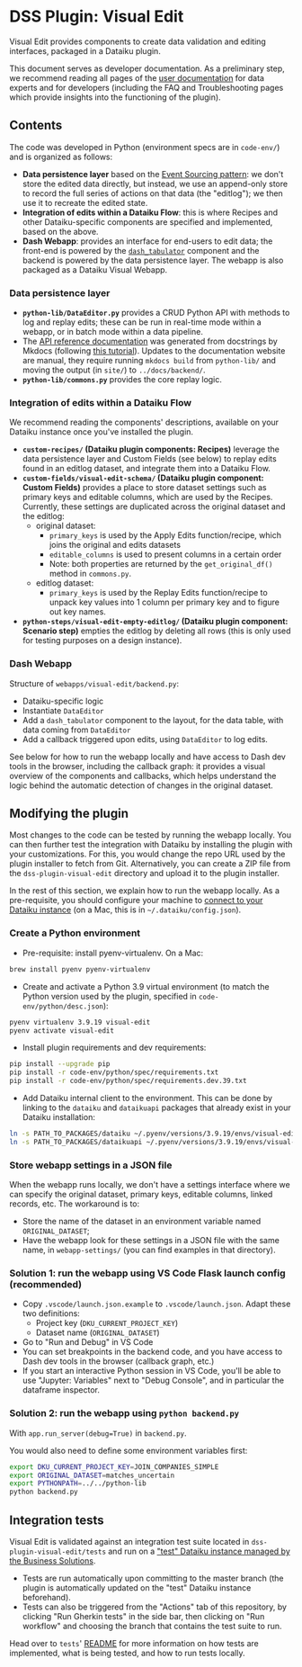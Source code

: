 # DSS Plugin: Visual Edit

Visual Edit provides components to create data validation and editing interfaces, packaged in a Dataiku plugin.

This document serves as developer documentation. As a preliminary step, we recommend reading all pages of the [user documentation](https://dataiku.github.io/dss-visual-edit/) for data experts and for developers (including the FAQ and Troubleshooting pages which provide insights into the functioning of the plugin).

## Contents

The code was developed in Python (environment specs are in `code-env/`) and is organized as follows:

* **Data persistence layer** based on the [Event Sourcing pattern](https://learn.microsoft.com/en-us/azure/architecture/patterns/event-sourcing): we don't store the edited data directly, but instead, we use an append-only store to record the full series of actions on that data (the "editlog"); we then use it to recreate the edited state.
* **Integration of edits within a Dataiku Flow**: this is where Recipes and other Dataiku-specific components are specified and implemented, based on the above.
* **Dash Webapp**: provides an interface for end-users to edit data; the front-end is powered by the [`dash_tabulator`](../dash_tabulator/README.md) component and the backend is powered by the data persistence layer. The webapp is also packaged as a Dataiku Visual Webapp.

### Data persistence layer

* **`python-lib/DataEditor.py`** provides a CRUD Python API with methods to log and replay edits; these can be run in real-time mode within a webapp, or in batch mode within a data pipeline.
* The [API reference documentation](https://dataiku.github.io/dss-visual-edit/backend/) was generated from docstrings by Mkdocs (following [this tutorial](https://realpython.com/python-project-documentation-with-mkdocs/)). Updates to the documentation website are manual, they require running `mkdocs build` from `python-lib/` and moving the output (in `site/`) to `../docs/backend/`.
* **`python-lib/commons.py`** provides the core replay logic.

### Integration of edits within a Dataiku Flow

We recommend reading the components' descriptions, available on your Dataiku instance once you've installed the plugin.

* **`custom-recipes/` (Dataiku plugin components: Recipes)** leverage the data persistence layer and Custom Fields (see below) to replay edits found in an editlog dataset, and integrate them into a Dataiku Flow.
* **`custom-fields/visual-edit-schema/` (Dataiku plugin component: Custom Fields)** provides a place to store dataset settings such as primary keys and editable columns, which are used by the Recipes. Currently, these settings are duplicated across the original dataset and the editlog:
  * original dataset:
    * `primary_keys` is used by the Apply Edits function/recipe, which joins the original and edits datasets
    * `editable_columns` is used to present columns in a certain order
    * Note: both properties are returned by the `get_original_df()` method in `commons.py`.
  * editlog dataset: 
    * `primary_keys` is used by the Replay Edits function/recipe to unpack key values into 1 column per primary key and to figure out key names.
* **`python-steps/visual-edit-empty-editlog/` (Dataiku plugin component: Scenario step)** empties the editlog by deleting all rows (this is only used for testing purposes on a design instance).

### Dash Webapp

Structure of `webapps/visual-edit/backend.py`:

* Dataiku-specific logic
* Instantiate `DataEditor`
* Add a `dash_tabulator` component to the layout, for the data table, with data coming from `DataEditor`
* Add a callback triggered upon edits, using `DataEditor` to log edits.

See below for how to run the webapp locally and have access to Dash dev tools in the browser, including the callback graph: it provides a visual overview of the components and callbacks, which helps understand the logic behind the automatic detection of changes in the original dataset.

## Modifying the plugin

Most changes to the code can be tested by running the webapp locally. You can then further test the integration with Dataiku by installing the plugin with your customizations. For this, you would change the repo URL used by the plugin installer to fetch from Git. Alternatively, you can create a ZIP file from the `dss-plugin-visual-edit` directory and upload it to the plugin installer.

In the rest of this section, we explain how to run the webapp locally. As a pre-requisite, you should configure your machine to [connect to your Dataiku instance](https://doc.dataiku.com/dss/latest/python-api/outside-usage.html#setting-up-the-connection-with-dss) (on a Mac, this is in `~/.dataiku/config.json`).

### Create a Python environment

* Pre-requisite: install pyenv-virtualenv. On a Mac:

```bash
brew install pyenv pyenv-virtualenv
```

* Create and activate a Python 3.9 virtual environment (to match the Python version used by the plugin, specified in `code-env/python/desc.json`):

```bash
pyenv virtualenv 3.9.19 visual-edit
pyenv activate visual-edit
```

* Install plugin requirements and dev requirements:

```bash
pip install --upgrade pip
pip install -r code-env/python/spec/requirements.txt
pip install -r code-env/python/spec/requirements.dev.39.txt
```

* Add Dataiku internal client to the environment. This can be done by linking to the `dataiku` and `dataikuapi` packages that already exist in your Dataiku installation:

```bash
ln -s PATH_TO_PACKAGES/dataiku ~/.pyenv/versions/3.9.19/envs/visual-edit/lib/python3.9/site-packages/dataiku
ln -s PATH_TO_PACKAGES/dataikuapi ~/.pyenv/versions/3.9.19/envs/visual-edit/lib/python3.9/site-packages/dataikuapi
```

### Store webapp settings in a JSON file

When the webapp runs locally, we don't have a settings interface where we can specify the original dataset, primary keys, editable columns, linked records, etc. The workaround is to:

* Store the name of the dataset in an environment variable named `ORIGINAL_DATASET`;
* Have the webapp look for these settings in a JSON file with the same name, in `webapp-settings/` (you can find examples in that directory).

### Solution 1: run the webapp using VS Code Flask launch config (recommended)

* Copy `.vscode/launch.json.example` to `.vscode/launch.json`. Adapt these two definitions:
  * Project key (`DKU_CURRENT_PROJECT_KEY`)
  * Dataset name (`ORIGINAL_DATASET`)
* Go to "Run and Debug" in VS Code
* You can set breakpoints in the backend code, and you have access to Dash dev tools in the browser (callback graph, etc.)
* If you start an interactive Python session in VS Code, you'll be able to use "Jupyter: Variables" next to "Debug Console", and in particular the dataframe inspector.

### Solution 2: run the webapp using `python backend.py`

With `app.run_server(debug=True)` in `backend.py`.

You would also need to define some environment variables first:

```bash
export DKU_CURRENT_PROJECT_KEY=JOIN_COMPANIES_SIMPLE
export ORIGINAL_DATASET=matches_uncertain
export PYTHONPATH=../../python-lib
python backend.py
```

## Integration tests

Visual Edit is validated against an integration test suite located in `dss-plugin-visual-edit/tests` and run on a ["test" Dataiku instance managed by the Business Solutions](https://tests-integration.solutions.dataiku-dss.io/home/). 
* Tests are run automatically upon committing to the master branch (the plugin is automatically updated on the "test" Dataiku instance beforehand). 
* Tests can also be triggered from the "Actions" tab of this repository, by clicking "Run Gherkin tests" in the side bar, then clicking on "Run workflow" and choosing the branch that contains the test suite to run.

Head over to `tests`' [README](tests/README.md) for more information on how tests are implemented, what is being tested, and how to run tests locally.
